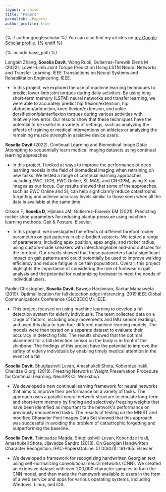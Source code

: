 ```yaml
---
layout: archive
title: "Papers"
permalink: /Papers/
author_profile: true
---
```


{% if author.googlescholar %}
  You can also find my articles on <u><a href="{{author.googlescholar}}">my Google Scholar profile</a>.</u>
{% endif %}

{% include base_path %}



Longbin Zhang, **Soselia  Davit**, Wang  Ruoli, Gutierrez-Farewik  Elena M (2022). Lower-Limb Joint Torque Prediction Using LSTM Neural Networks and Transfer Learning. IEEE Transactions on Neural Systems and Rehabilitation Engineering. IEEE.
- In this project, we explored the use of machine learning techniques to predict lower limb joint torques during daily activities. By using long short-term memory (LSTM) neural networks and transfer learning, we were able to accurately predict hip flexion/extension, hip abduction/adduction, knee flexion/extension, and ankle dorsiflexion/plantarflexion torques during various activities with relatively low error. Our results show that these techniques have the potential to be useful in a variety of settings, such as analyzing the effects of training or medical interventions on athletes or analyzing the remaining muscle strength in assistive device users.


**Soselia  Davit** (2022). Continual Learning and Biomedical Image Data: Attempting to sequentially learn medical imaging datasets using continual learning approaches.
- In this project, I looked at ways to improve the performance of deep learning models in the field of biomedical imaging when retraining on new tasks. We tested a range of continual learning approaches, including EWC, UCB, EWC Online, SI, MAS, and CN-DPM, using X-ray images as our focus. Our results showed that some of the approaches, such as EWC Online and SI, can help signficianrly reduce catastrophic forgetting and achieve accuracy levels similar to those seen when all the data is available at the same time.


Olsson  F, **Soselia  D**, Hijmans  JM, Gutierrez-Farewik  EM (2021). Predicting rocker shoe parameters for reducing plantar pressure using machine learning methods. Gait & Posture. Elsevier.
- In this project, we investigated the effects of different forefoot rocker parameters on gait patterns in able-bodied subjects. We tested a range of parameters, including apex position, apex angle, and rocker radius, using custom-made sneakers with interchangeable mid-and outsoles for the forefoot. Our results showed that these parameters had a significant impact on gait patterns and could potentially be used to improve walking efficiency and reduce fatigue in certain populations. Overall, this project highlights the importance of considering the role of footwear in gait analysis and the potential for customizing footwear to meet the needs of individual users.


Paolini  Christopher, **Soselia  Davit**, Baweja  Harsimran, Sarkar  Mahasweta (2019). Optimal location for fall detection edge inferencing. 2019 IEEE Global Communications Conference (GLOBECOM). IEEE.
- This project focused on using machine learning to develop a fall detection system for elderly individuals. The team collected data on a range of factors, including body movements and IMU sensor readings, and used this data to train four different machine learning models. The models were then tested on a separate dataset to evaluate their accuracy in detecting falls. The results showed that the optimal placement for a fall detection sensor on the body is in front of the shinbone. The findings of this project have the potential to improve the safety of elderly individuals by enabling timely medical attention in the event of a fall.

**Soselia  Davit**, Shugliashvili  Levan, Amashukeli  Shota, Koberidze  Irakli, Chelidze  Giorgi (2018). Freezing Networks: Weight Preservation Procedure for Continual Learning. NeurIPS CL Workshop.
- We developed a new continual learning framework for neural networks that aims to improve their performance on a variety of tasks. The approach uses a parallel neural network structure to emulate long-term and short-term memory by finding and selectively freezing weights that have been identified as important to the network's performance on previously encountered tasks. The results of testing on the MNIST and modified Character Font Images Data Set showed that this approach was successful in avoiding the problem of catastrophic forgetting and outperforming the baseline.


**Soselia  Davit**, Tsintsadze  Magda, Shugliashvili  Levan, Koberidze  Irakli, Amashukeli  Shota, Jijavadze  Sandro (2018). On Georgian Handwritten Character Recognition. IFAC-PapersOnLine. 51.0(30.0): 161-165. Elsevier.
- We developed a framework for recognizing handwritten Georgian text using self-normalizing convolutional neural networks (CNN). We created an extensive dataset with over 200,000 character samples to train the CNN model, and then made the framework available to users in the form of a web service and apps for various operating systems, including Windows, Linux, and iOS.
